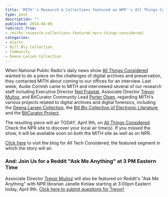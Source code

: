 ```yaml
---
title: 'MITH''s Research & Collections featured on NPR''s All Things Considered'
type: post
description: ""
published: 2014-04-09
redirect_from: 
- /miths-research-collections-featured-nprs-things-considered/
categories:
- Alerts
- Bill Bly Collection
- Community
- Deena Larsen Collection
---
```

When National Public Radio's daily news show [All Things Considered](http://www.npr.org/programs/all-things-considered/) wanted to do a piece on the challenges of digital archives and preservation, they contacted MITH about coming to our offices for an interview. Last week, Audie Cornish came to MITH and interviewed several of our research staff including Executive Director [Neil Fraistat](http://mith.umd.edu/people/person/neil-fraistat/), Associate Director [Trevor Muñoz](http://mith.umd.edu/people/person/trevor-munoz/), and BitCurator Community Lead [Porter Olsen](http://mith.umd.edu/people/person/porter-olsen/), regarding MITH's various projects related to digital archives and digital forensics, including the [Deena Larsen Collection](http://mith.umd.edu/research/deena-larsen-collection/), the [Bill Bly Collection of Electronic Literature](http://mith.umd.edu/research/bill-bly-collection/), and the [BitCurator Project](http://mith.umd.edu/research/bitcurator/).

The resulting piece will air TODAY, April 9th, on [All Things Considered](http://www.npr.org/programs/all-things-considered/). Check the NPR site to discover your local air time(s). If you missed the show, it will be available soon on both the MITH site as well as on NPR.

[Click here](http://www.npr.org/blogs/alltechconsidered/) to visit the blog for All Tech Considered, the featured segment in which the story will air.

### And: Join Us for a Reddit "Ask Me Anything" at 3 PM Eastern Time

Associate Director [Trevor Muñoz](http://mith.umd.edu/people/person/trevor-munoz/) will also be featured on Reddit's "Ask Me Anything" with NPR librarian Janelle Kinlaw starting at 3:00pm Eastern today, April 9th. [Click here to submit questions for Trevor!](http://www.reddit.com/r/IAmA/comments/22mbrj/we_are_an_npr_librarian_and_a_digital/)
